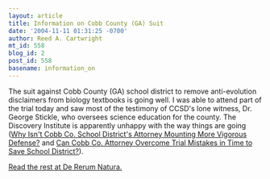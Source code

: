 ```yaml
---
layout: article
title: Information on Cobb County (GA) Suit
date: '2004-11-11 01:31:25 -0700'
author: Reed A. Cartwright
mt_id: 558
blog_id: 2
post_id: 558
basename: information_on
---
```

The suit against Cobb County (GA) school district to remove anti-evolution disclaimers from biology textbooks is going well.  I was able to attend part of the trial today and saw most of the testimony of CCSD's lone witness, Dr. George Stickle, who oversees science education for the county.  The Discovery Institute is apparently unhappy with the way things are going ([Why Isn't Cobb Co. School District's Attorney Mounting More Vigorous Defense?](http://www.discovery.org/scripts/viewDB/index.php?command=view&amp;id=2299) and [Can Cobb Co. Attorney Overcome Trial Mistakes in Time to Save School District?](http://www.discovery.org/scripts/viewDB/index.php?command=view&amp;id=2300)).

[Read the rest at De Rerum Natura.](http://www.dererumnatura.us/archives/2004/11/information_on.html)

